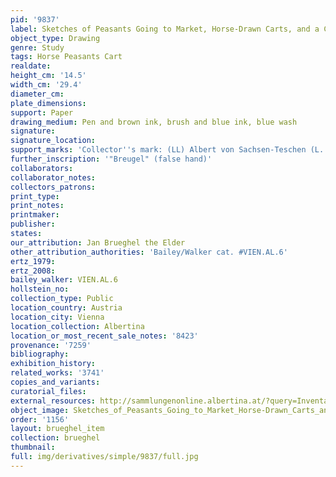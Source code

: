 ```yaml
---
pid: '9837'
label: Sketches of Peasants Going to Market, Horse-Drawn Carts, and a Cutler
object_type: Drawing
genre: Study
tags: Horse Peasants Cart
realdate: 
height_cm: '14.5'
width_cm: '29.4'
diameter_cm: 
plate_dimensions: 
support: Paper
drawing_medium: Pen and brown ink, brush and blue ink, blue wash
signature: 
signature_location: 
support_marks: 'Collector''s mark: (LL) Albert von Sachsen-Teschen (L. 174)'
further_inscription: '"Breugel" (false hand)'
collaborators: 
collaborator_notes: 
collectors_patrons: 
print_type: 
print_notes: 
printmaker: 
publisher: 
states: 
our_attribution: Jan Brueghel the Elder
other_attribution_authorities: 'Bailey/Walker cat. #VIEN.AL.6'
ertz_1979: 
ertz_2008: 
bailey_walker: VIEN.AL.6
hollstein_no: 
collection_type: Public
location_country: Austria
location_city: Vienna
location_collection: Albertina
location_or_most_recent_sale_notes: '8423'
provenance: '7259'
bibliography: 
exhibition_history: 
related_works: '3741'
copies_and_variants: 
curatorial_files: 
external_resources: http://sammlungenonline.albertina.at/?query=Inventarnummer%3D%5B8423%5D&showtype=record
object_image: Sketches_of_Peasants_Going_to_Market_Horse-Drawn_Carts_and_a_Cutler_8423_Albertina.jpg
order: '1156'
layout: brueghel_item
collection: brueghel
thumbnail: 
full: img/derivatives/simple/9837/full.jpg
---
```

